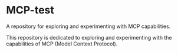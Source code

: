 # MCP-test

A repository for exploring and experimenting with MCP capabilities.

This repository is dedicated to exploring and experimenting with the capabilities of MCP (Model Context Protocol).